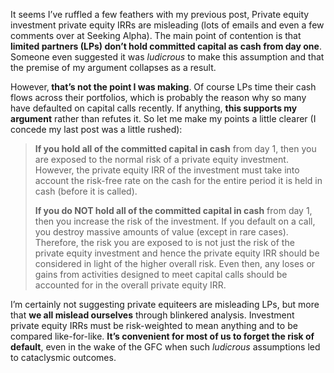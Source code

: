 <p>It seems I&#8217;ve ruffled a few feathers with my previous post, Private equity investment private equity IRRs are misleading (lots of emails and even a few comments over at Seeking Alpha). The main point of contention is that <strong>limited partners (LPs) don&#8217;t hold committed capital as cash from day one</strong>. Someone even suggested it was <em>ludicrous </em>to make this assumption and that the premise of my argument collapses as a result.</p><p>However,<strong> that&#8217;s not the point I was making</strong>. Of course LPs time their cash flows across their portfolios, which is probably the reason why so many have defaulted on capital calls recently. If anything, <strong>this supports my argument</strong> rather than refutes it. So let me make my points a little clearer (I concede my last post was a little rushed):</p><blockquote><p><strong>If you hold all of the committed capital in cash</strong> from day 1, then you are exposed to the normal risk of a private equity investment. However, the private equity IRR of the investment must take into account the risk-free rate on the cash for the entire period it is held in cash (before it is called).</p><p><strong>If you do NOT hold all of the committed capital in cash</strong> from day 1, then you increase the risk of the investment. If you default on a call, you destroy massive amounts of value (except in rare cases). Therefore, the risk you are exposed to is not just the risk of the private equity investment and hence the private equity IRR should be considered in light of the higher overall risk. Even then, any loses or gains from activities designed to meet capital calls should be accounted for in the overall private equity IRR.</p></blockquote><p>I&#8217;m certainly not suggesting private equiteers are misleading LPs, but more that <strong>we all mislead ourselves</strong> through blinkered analysis. Investment private equity IRRs must be risk-weighted to mean anything and to be compared like-for-like. <strong>It&#8217;s convenient for most of us to forget the risk of default</strong>, even in the wake of the GFC when such <em>ludicrous </em>assumptions led to cataclysmic outcomes.</p>

